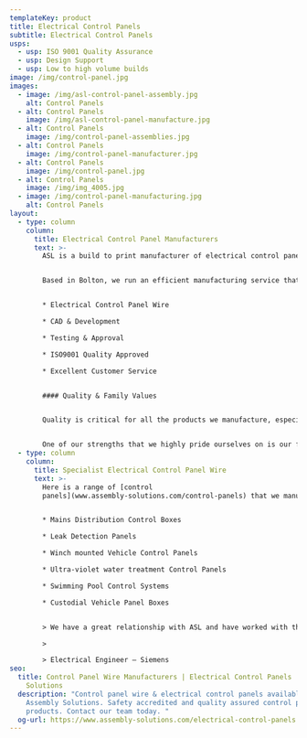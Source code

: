```yaml
---
templateKey: product
title: Electrical Control Panels
subtitle: Electrical Control Panels
usps:
  - usp: ISO 9001 Quality Assurance
  - usp: Design Support
  - usp: Low to high volume builds
image: /img/control-panel.jpg
images:
  - image: /img/asl-control-panel-assembly.jpg
    alt: Control Panels
  - alt: Control Panels
    image: /img/asl-control-panel-manufacture.jpg
  - alt: Control Panels
    image: /img/control-panel-assemblies.jpg
  - alt: Control Panels
    image: /img/control-panel-manufacturer.jpg
  - alt: Control Panels
    image: /img/control-panel.jpg
  - alt: Control Panels
    image: /img/img_4005.jpg
  - image: /img/control-panel-manufacturing.jpg
    alt: Control Panels
layout:
  - type: column
    column:
      title: Electrical Control Panel Manufacturers
      text: >-
        ASL is a build to print manufacturer of electrical control panels.


        Based in Bolton, we run an efficient manufacturing service that covers a range of control panel types, from small simple box build to highly complex panel build assembly.


        * Electrical Control Panel Wire

        * CAD & Development 

        * Testing & Approval

        * ISO9001 Quality Approved

        * Excellent Customer Service


        #### Quality & Family Values


        Quality is critical for all the products we manufacture, especially [control panels](www.assembly-solutions.com/control-panels). Delivering into industries including Nuclear and Utilities means that we have to take extra care to produce quality products that are 100% reliable under their conditions.   Our control panel wire and instruments are quality assured to provide our customers with reliable and effective products. 


        One of our strengths that we highly pride ourselves on is our family values. As a family-run business owned by the second generation, we are passionate about maintaining a happy and healthy workforce, and also building close partnerships with our customers.
  - type: column
    column:
      title: Specialist Electrical Control Panel Wire
      text: >-
        Here is a range of [control
        panels](www.assembly-solutions.com/control-panels) that we manufacture;


        * Mains Distribution Control Boxes

        * Leak Detection Panels

        * Winch mounted Vehicle Control Panels

        * Ultra-violet water treatment Control Panels

        * Swimming Pool Control Systems

        * Custodial Vehicle Panel Boxes


        > We have a great relationship with ASL and have worked with them for many years, simply because they continue to deliver quality products. Being a well-established business, we have trusted them from start and appreciate their knowledge staff, who have gone above and beyond to help with technical design.

        >

        > Electrical Engineer – Siemens
seo:
  title: Control Panel Wire Manufacturers | Electrical Control Panels | Assembly
    Solutions
  description: "Control panel wire & electrical control panels available from
    Assembly Solutions. Safety accredited and quality assured control panel wire
    products. Contact our team today. "
  og-url: https://www.assembly-solutions.com/electrical-control-panels
---
```

